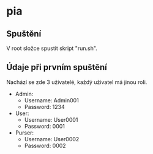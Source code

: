 # pia

## Spuštění

V root složce spustit skript "run.sh".

## Údaje při prvním spuštění

Nachází se zde 3 uživatelé, každý uživatel má jinou roli.
    
* Admin:
    * Username: Admin001
    * Password: 1234
* User:
    * Username: User0001
    * Password: 0001
* Purser:
    * Username: User0002
    * Password: 0002
